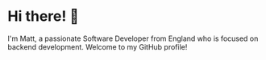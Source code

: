 # Hi there! 👋

I'm Matt, a passionate Software Developer from England who is focused on backend development. Welcome to my GitHub profile!
